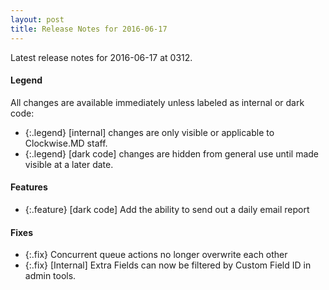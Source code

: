 ```yaml
---
layout: post
title: Release Notes for 2016-06-17
---
```


Latest release notes for 2016-06-17 at 0312.

<div class='legend' markdown='1'>

#### Legend

All changes are available immediately unless labeled as internal or dark code:

- {:.legend} [internal] changes are only visible or applicable to Clockwise.MD staff.
- {:.legend} [dark code] changes are hidden from general use until made visible at a later date.

</div>

<div class='features' markdown='1'>

#### Features

- {:.feature} [dark code] Add the ability to send out a daily email report

</div>

<div class='fixes' markdown='1'>

#### Fixes

- {:.fix} Concurrent queue actions no longer overwrite each other
- {:.fix} [Internal] Extra Fields can now be filtered by Custom Field ID in admin tools.

</div>

